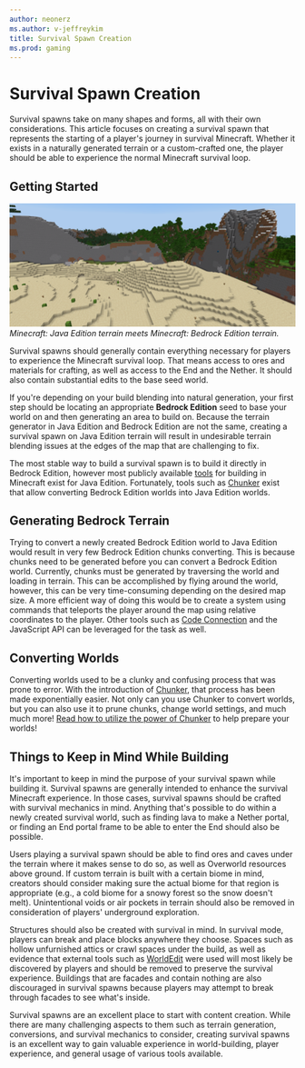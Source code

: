 ```yaml
---
author: neonerz
ms.author: v-jeffreykim
title: Survival Spawn Creation
ms.prod: gaming
---
```


# Survival Spawn Creation

Survival spawns take on many shapes and forms, all with their own considerations. This article focuses on creating a survival spawn that represents the starting of a player's journey in survival Minecraft. Whether it exists in a naturally generated terrain or a custom-crafted one, the player should be able to experience the normal Minecraft survival loop.

## Getting Started

![Displaced terrain when mixing generation from different editions](Media/SurvivalSpawnCreation/javatobedrockterrain.png)
*Minecraft: Java Edition terrain meets Minecraft: Bedrock Edition terrain.*

Survival spawns should generally contain everything necessary for players to experience the Minecraft survival loop. That means access to ores and materials for crafting, as well as access to the End and the Nether. It should also contain substantial edits to the base seed world.

If you're depending on your build blending into natural generation, your first step should be locating an appropriate **Bedrock Edition** seed to base your world on and then generating an area to build on. Because the terrain generator in Java Edition and Bedrock Edition are not the same, creating a survival spawn on Java Edition terrain will result in undesirable terrain blending issues at the edges of the map that are challenging to fix.

The most stable way to build a survival spawn is to build it directly in Bedrock Edition, however most publicly available [tools](CommonlyUsedTools.md) for building in Minecraft exist for Java Edition. Fortunately, tools such as [Chunker](https://chunker.app) exist that allow converting Bedrock Edition worlds into Java Edition worlds.

## Generating Bedrock Terrain

Trying to convert a newly created Bedrock Edition world to Java Edition would result in very few Bedrock Edition chunks converting. This is because chunks need to be generated before you can convert a Bedrock Edition world. Currently, chunks must be generated by traversing the world and loading in terrain. This can be accomplished by flying around the world, however, this can be very time-consuming depending on the desired map size. A more efficient way of doing this would be to create a system using commands that teleports the player around the map using relative coordinates to the player. Other tools such as [Code Connection](https://minecraft.fandom.com/wiki/Code_Connection) and the JavaScript API can be leveraged for the task as well.

## Converting Worlds

Converting worlds used to be a clunky and confusing process that was prone to error. With the introduction of [Chunker](https://chunker.app), that process has been made exponentially easier. Not only can you use Chunker to convert worlds, but you can also use it to prune chunks, change world settings, and much much more! [Read how to utilize the power of Chunker](ChunkerOverview.md) to help prepare your worlds!

## Things to Keep in Mind While Building

It's important to keep in mind the purpose of your survival spawn while building it. Survival spawns are generally intended to enhance the survival Minecraft experience. In those cases, survival spawns should be crafted with survival mechanics in mind. Anything that's possible to do within a newly created survival world, such as finding lava to make a Nether portal, or finding an End portal frame to be able to enter the End should also be possible.

Users playing a survival spawn should be able to find ores and caves under the terrain where it makes sense to do so, as well as Overworld resources above ground. If custom terrain is built with a certain biome in mind, creators should consider making sure the actual biome for that region is appropriate (e.g., a cold biome for a snowy forest so the snow doesn't melt). Unintentional voids or air pockets in terrain should also be removed in consideration of players' underground exploration.

Structures should also be created with survival in mind. In survival mode, players can break and place blocks anywhere they choose. Spaces such as hollow unfurnished attics or crawl spaces under the build, as well as evidence that external tools such as [WorldEdit](https://www.spigotmc.org/resources/fast-async-worldedit-voxelsniper.13932/) were used will most likely be discovered by players and should be removed to preserve the survival experience. Buildings that are facades and contain nothing are also discouraged in survival spawns because players may attempt to break through facades to see what's inside.

Survival spawns are an excellent place to start with content creation. While there are many challenging aspects to them such as terrain generation, conversions, and survival mechanics to consider, creating survival spawns is an excellent way to gain valuable experience in world-building, player experience, and general usage of various tools available.
